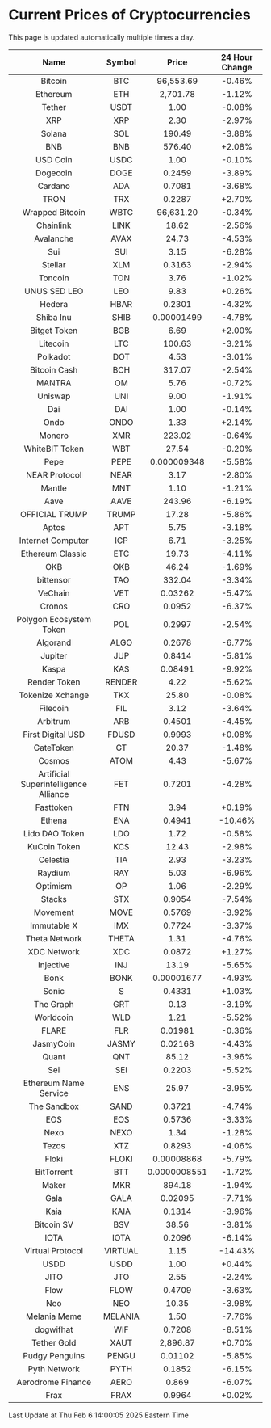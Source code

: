 # Current Prices of Cryptocurrencies
This page is updated automatically multiple times a day.

| Name | Symbol | Price | 24 Hour Change |
| :---: |:---:| :---: | :---: |
| Bitcoin | BTC | 96,553.69 | -0.46% |
| Ethereum | ETH | 2,701.78 | -1.12% |
| Tether | USDT | 1.00 | -0.08% |
| XRP | XRP | 2.30 | -2.97% |
| Solana | SOL | 190.49 | -3.88% |
| BNB | BNB | 576.40 | +2.08% |
| USD Coin | USDC | 1.00 | -0.10% |
| Dogecoin | DOGE | 0.2459 | -3.89% |
| Cardano | ADA | 0.7081 | -3.68% |
| TRON | TRX | 0.2287 | +2.70% |
| Wrapped Bitcoin | WBTC | 96,631.20 | -0.34% |
| Chainlink | LINK | 18.62 | -2.56% |
| Avalanche | AVAX | 24.73 | -4.53% |
| Sui | SUI | 3.15 | -6.28% |
| Stellar | XLM | 0.3163 | -2.94% |
| Toncoin | TON | 3.76 | -1.02% |
| UNUS SED LEO | LEO | 9.83 | +0.26% |
| Hedera | HBAR | 0.2301 | -4.32% |
| Shiba Inu | SHIB | 0.00001499 | -4.78% |
| Bitget Token | BGB | 6.69 | +2.00% |
| Litecoin | LTC | 100.63 | -3.21% |
| Polkadot | DOT | 4.53 | -3.01% |
| Bitcoin Cash | BCH | 317.07 | -2.54% |
| MANTRA | OM | 5.76 | -0.72% |
| Uniswap | UNI | 9.00 | -1.91% |
| Dai | DAI | 1.00 | -0.14% |
| Ondo | ONDO | 1.33 | +2.14% |
| Monero | XMR | 223.02 | -0.64% |
| WhiteBIT Token | WBT | 27.54 | -0.20% |
| Pepe | PEPE | 0.000009348 | -5.58% |
| NEAR Protocol | NEAR | 3.17 | -2.80% |
| Mantle | MNT | 1.10 | -1.21% |
| Aave | AAVE | 243.96 | -6.19% |
| OFFICIAL TRUMP | TRUMP | 17.28 | -5.86% |
| Aptos | APT | 5.75 | -3.18% |
| Internet Computer | ICP | 6.71 | -3.25% |
| Ethereum Classic | ETC | 19.73 | -4.11% |
| OKB | OKB | 46.24 | -1.69% |
| bittensor | TAO | 332.04 | -3.34% |
| VeChain | VET | 0.03262 | -5.47% |
| Cronos | CRO | 0.0952 | -6.37% |
| Polygon Ecosystem Token | POL | 0.2997 | -2.54% |
| Algorand | ALGO | 0.2678 | -6.77% |
| Jupiter | JUP | 0.8414 | -5.81% |
| Kaspa | KAS | 0.08491 | -9.92% |
| Render Token | RENDER | 4.22 | -5.62% |
| Tokenize Xchange | TKX | 25.80 | -0.08% |
| Filecoin | FIL | 3.12 | -3.64% |
| Arbitrum | ARB | 0.4501 | -4.45% |
| First Digital USD | FDUSD | 0.9993 | +0.08% |
| GateToken | GT | 20.37 | -1.48% |
| Cosmos | ATOM | 4.43 | -5.67% |
| Artificial Superintelligence Alliance | FET | 0.7201 | -4.28% |
| Fasttoken | FTN | 3.94 | +0.19% |
| Ethena | ENA | 0.4941 | -10.46% |
| Lido DAO Token | LDO | 1.72 | -0.58% |
| KuCoin Token | KCS | 12.43 | -2.98% |
| Celestia | TIA | 2.93 | -3.23% |
| Raydium | RAY | 5.03 | -6.96% |
| Optimism | OP | 1.06 | -2.29% |
| Stacks | STX | 0.9054 | -7.54% |
| Movement | MOVE | 0.5769 | -3.92% |
| Immutable X | IMX | 0.7724 | -3.37% |
| Theta Network | THETA | 1.31 | -4.76% |
| XDC Network | XDC | 0.0872 | +1.27% |
| Injective | INJ | 13.19 | -5.65% |
| Bonk | BONK | 0.00001677 | -4.93% |
| Sonic | S | 0.4331 | +1.03% |
| The Graph | GRT | 0.13 | -3.19% |
| Worldcoin | WLD | 1.21 | -5.52% |
| FLARE | FLR | 0.01981 | -0.36% |
| JasmyCoin | JASMY | 0.02168 | -4.43% |
| Quant | QNT | 85.12 | -3.96% |
| Sei | SEI | 0.2203 | -5.52% |
| Ethereum Name Service | ENS | 25.97 | -3.95% |
| The Sandbox | SAND | 0.3721 | -4.74% |
| EOS | EOS | 0.5736 | -3.33% |
| Nexo | NEXO | 1.34 | -1.28% |
| Tezos | XTZ | 0.8293 | -4.06% |
| Floki | FLOKI | 0.00008868 | -5.79% |
| BitTorrent | BTT | 0.0000008551 | -1.72% |
| Maker | MKR | 894.18 | -1.94% |
| Gala | GALA | 0.02095 | -7.71% |
| Kaia | KAIA | 0.1314 | -3.96% |
| Bitcoin SV | BSV | 38.56 | -3.81% |
| IOTA | IOTA | 0.2096 | -6.14% |
| Virtual Protocol | VIRTUAL | 1.15 | -14.43% |
| USDD | USDD | 1.00 | +0.44% |
| JITO | JTO | 2.55 | -2.24% |
| Flow | FLOW | 0.4709 | -3.63% |
| Neo | NEO | 10.35 | -3.98% |
| Melania Meme | MELANIA | 1.50 | -7.76% |
| dogwifhat | WIF | 0.7208 | -8.51% |
| Tether Gold | XAUT | 2,896.87 | +0.70% |
| Pudgy Penguins | PENGU | 0.01102 | -5.85% |
| Pyth Network | PYTH | 0.1852 | -6.15% |
| Aerodrome Finance | AERO | 0.869 | -6.07% |
| Frax | FRAX | 0.9964 | +0.02% |

Last Update at Thu Feb  6 14:00:05 2025 Eastern Time